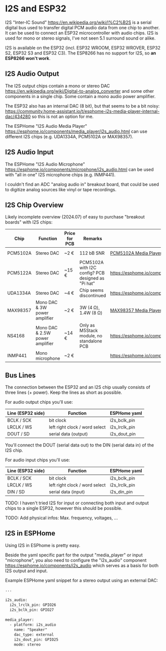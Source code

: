# I2S and ESP32

I2S "Inter-IC Sound" https://en.wikipedia.org/wiki/I%C2%B2S is a serial digital bus used to transfer digital PCM audio data from one chip to another. It can be used to connect an ESP32 microcontroller with audio chips. I2S is used for mono or stereo signals, I've not seen 5.1 surround sound or alike.

I2S is available on the ESP32 (incl. ESP32 WROOM, ESP32 WROVER, ESP32 S2, ESP32 S3 and ESP32 C3). The ESP8266 has no support for I2S, so **an ESP8266 won't work**.

## I2S Audio Output

The I2S output chips contain a mono or stereo DAC https://en.wikipedia.org/wiki/Digital-to-analog_converter and some other components in a single chip. Some contain a mono audio power amplifier.

The ESP32 also has an internal DAC (8 bit), but that seems to be a bit noisy: https://community.home-assistant.io/t/esphome-i2s-media-player-internal-dac/434280 so this is not an option for me.

The ESPHome "I2S Audio Media Player" https://esphome.io/components/media_player/i2s_audio.html can use different I2S chips (e.g. UDA1334A, PCM5102A or MAX98357).

## I2S Audio Input

The ESPHome "I2S Audio Microphone" https://esphome.io/components/microphone/i2s_audio.html can be used with "all in one" I2S microphone chips (e.g. INMP441).

I couldn't find an ADC "analog audio in" breakout board, that could be used to digitize analog sources like vinyl or tape recordings.

## I2S Chip Overview

Likely incomplete overview (2024.07) of easy to purchase "breakout boards" with I2S chips:

| Chip | Function | Price for PCB | Remarks | Link | Picture |
| --- | --- | --- | --- | --- | --- |
| PCM5102A | Stereo DAC | ~2 € | 112 bB SNR | [PCM5102A Media Player](PCM5102A_Media_Player.md) | ![PCM5102A](images/PCM5102A_PCB_top.jpg) |
| PCM5122A | Stereo DAC | ~15 € | PCM5102A with I2C config? PCB designed as "Pi hat" | https://esphome.io/components/media_player/i2s_audio.html |
| UDA1334A | Stereo DAC | ~4 € | Chip seems discontinued | https://esphome.io/components/media_player/i2s_audio.html |
| MAX98357 | Mono DAC & 3W power amplifier | ~2 € | 3W (4 Ω), 1.4W (8 Ω) | [MAX98357 Media Player](MAX98357_Media_Player.md) | ![MAX98357 board](images/MAX98357_board.jpg) |
| NS4168 | Mono DAC & 2.5W power amplifier | ~14 € | Only as M5Stack module, no standalone PCB | https://esphome.io/components/media_player/i2s_audio.html |
|INMP441 | Mono microphone | ~2 € | | https://esphome.io/components/microphone/i2s_audio.html | ![INMP441](images/INMP441.jpg) |

## Bus Lines

The connection between the ESP32 and an I2S chip usually consists of three lines (+ power). Keep the lines as short as possible.

For audio output chips you'll use:

| Line (ESP32 side) | Function | ESPHome yaml |
| --- | --- | --- |
| BCLK / SCK | bit clock | i2s_bclk_pin |
| LRCLK / WS | left right clock / word select | i2s_lrclk_pin |
| DOUT / SD | serial data (output) | i2s_dout_pin |

You'll connect the DOUT (serial data out) to the DIN (serial data in) of the I2S chip.

For audio input chips you'll use:

| Line (ESP32 side) | Function | ESPHome yaml |
| --- | --- | --- |
| BCLK / SCK | bit clock | i2s_bclk_pin |
| LRCLK / WS | left right clock / word select | i2s_lrclk_pin |
| DIN / SD | serial data (input) | i2s_din_pin |

TODO: I haven't tried I2S for input or connecting both input and output chips to a single ESP32, however this should be possible.

TODO: Add physical infos: Max. frequency, voltages, ...

## I2S in ESPHome

Using I2S in ESPhome is pretty easy.

Beside the yaml specific part for the output "media_player" or input "microphone", you also need to configure the "i2s_audio" component https://esphome.io/components/i2s_audio which serves as a basis for both I2S output and input.

Example ESPHome yaml snippet for a stereo output using an external DAC:
```
...

i2s_audio:
  i2s_lrclk_pin: GPIO26
  i2s_bclk_pin: GPIO27

media_player:
  - platform: i2s_audio
    name: "Speaker"
    dac_type: external
    i2s_dout_pin: GPIO25
    mode: stereo
```
